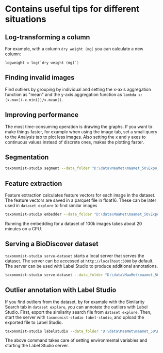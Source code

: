 # Contains useful tips for different situations

## Log-transforming a column

For example, with a column `dry weight (mg)` you can calculate a new column:
```
logweight = log(`dry weight (mg)`)
```


## Finding invalid images

Find outliers by grouping by individual and setting the x-axis aggregation function as "mean" and the y-axis aggregation function as `lambda x: (x.max()-x.min())/x.mean()`.


## Improving performance

The most time-consuming operation is drawing the graphs. If you want to make things faster, for example when using the image tab, set a small query to the Analysis tab to plot less images. Also setting the x and y axes to continuous values instead of discrete ones, makes the plotting faster.

## Segmentation

```bash
taxonomist-studio segment --data_folder "D:\data\MaaMet\maamet_50\Expo_2000_Ap_8" --csv_path "D:\koodia\maamet\MaaMet_images\maamet50\mm50_Image_data_cleaned.csv" --out_prefix "segmentations" --species_level
```

## Feature extraction

Feature extraction calculates feature vectors for each image in the dataset. The feature vectors are saved in a parquet file in float16. These can be later used in `dataset explore` to find similar images

```bash
taxonomist-studio embedder --data_folder "D:\data\MaaMet\maamet_50\Expo_2000_Ap_8" --csv_path "D:\koodia\maamet\MaaMet_images\maamet50\mm50_Image_data_cleaned.csv" --out_fname "features.parquet.gzip" --batch_size 128 --species_level
```

Running the embedding for a dataset of 100k images takes about 20 minutes on a CPU.


## Serving a BioDiscover dataset

`taxonomist-studio serve-dataset` starts a local server that serves the dataset. The server can be accessed at `http://localhost:5000` by default. The server can be used with Label Studio to produce additional annotations. 

```bash
taxonomist-studio serve-dataset --data_folder "D:\data\MaaMet\maamet_50\Expo_2000_Ap_8" --csv_path "D:\koodia\maamet\MaaMet_images\maamet50\mm50_Image_data_cleaned.csv" --species_level
```

## Outlier annotation with Label Studio

If you find outliers from the dataset, by for example with the Similarity Search tab in `dataset explore`, you can annotate the outliers with Label Studio. First, export the similarity search file from `dataset explore`. Then, start the server with `taxonomist-studio label-studio`, and upload the exported file to Label Studio.

```bash 
taxonomist-studio labelstudio --data_folder "D:\data\MaaMet\maamet_50\Expo_2000_Ap_8" --csv_path "D:\koodia\maamet\MaaMet_images\maamet50\mm50_Image_data_cleaned.csv" --species_level
```

The above command takes care of setting environmental variables and starting the Label Studio server.

